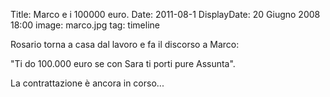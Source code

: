 Title: Marco e i 100000 euro.
Date: 2011-08-1
DisplayDate: 20 Giugno 2008 18:00
image: marco.jpg
tag: timeline

Rosario torna a casa dal lavoro e fa il discorso a Marco:

"Ti do 100.000 euro se con Sara ti porti pure Assunta".

La contrattazione è ancora in corso...
